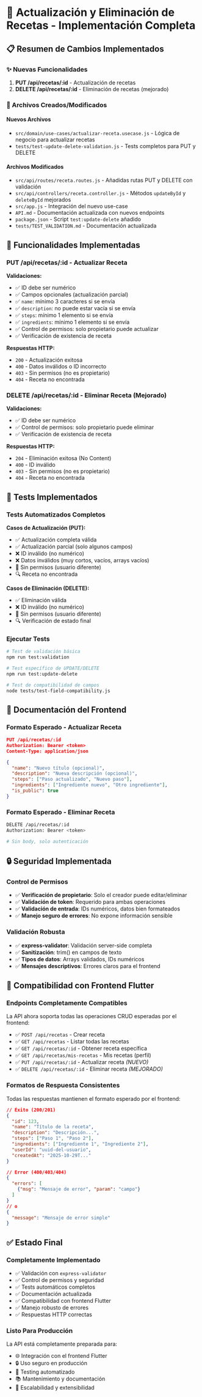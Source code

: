 # 🔄 Actualización y Eliminación de Recetas - Implementación Completa

## 📋 Resumen de Cambios Implementados

### ✨ Nuevas Funcionalidades

1. **PUT /api/recetas/:id** - Actualización de recetas
2. **DELETE /api/recetas/:id** - Eliminación de recetas (mejorado)

### 🔧 Archivos Creados/Modificados

#### Nuevos Archivos

- `src/domain/use-cases/actualizar-receta.usecase.js` - Lógica de negocio para actualizar recetas
- `tests/test-update-delete-validation.js` - Tests completos para PUT y DELETE

#### Archivos Modificados

- `src/api/routes/receta.routes.js` - Añadidas rutas PUT y DELETE con validación
- `src/api/controllers/receta.controller.js` - Métodos `updateById` y `deleteById` mejorados
- `src/app.js` - Integración del nuevo use-case
- `API.md` - Documentación actualizada con nuevos endpoints
- `package.json` - Script `test:update-delete` añadido
- `tests/TEST_VALIDATION.md` - Documentación actualizada

## 🎯 Funcionalidades Implementadas

### PUT /api/recetas/:id - Actualizar Receta

**Validaciones:**

- ✅ ID debe ser numérico
- ✅ Campos opcionales (actualización parcial)
- ✅ `name`: mínimo 3 caracteres si se envía
- ✅ `description`: no puede estar vacía si se envía
- ✅ `steps`: mínimo 1 elemento si se envía
- ✅ `ingredients`: mínimo 1 elemento si se envía
- ✅ Control de permisos: solo propietario puede actualizar
- ✅ Verificación de existencia de receta

**Respuestas HTTP:**

- `200` - Actualización exitosa
- `400` - Datos inválidos o ID incorrecto
- `403` - Sin permisos (no es propietario)
- `404` - Receta no encontrada

### DELETE /api/recetas/:id - Eliminar Receta (Mejorado)

**Validaciones:**

- ✅ ID debe ser numérico
- ✅ Control de permisos: solo propietario puede eliminar
- ✅ Verificación de existencia de receta

**Respuestas HTTP:**

- `204` - Eliminación exitosa (No Content)
- `400` - ID inválido
- `403` - Sin permisos (no es propietario)
- `404` - Receta no encontrada

## 🧪 Tests Implementados

### Tests Automatizados Completos

**Casos de Actualización (PUT):**

- ✅ Actualización completa válida
- ✅ Actualización parcial (solo algunos campos)
- ❌ ID inválido (no numérico)
- ❌ Datos inválidos (muy cortos, vacíos, arrays vacíos)
- 🚫 Sin permisos (usuario diferente)
- 🔍 Receta no encontrada

**Casos de Eliminación (DELETE):**

- ✅ Eliminación válida
- ❌ ID inválido (no numérico)
- 🚫 Sin permisos (usuario diferente)
- 🔍 Verificación de estado final

### Ejecutar Tests

```bash
# Test de validación básica
npm run test:validation

# Test específico de UPDATE/DELETE
npm run test:update-delete

# Test de compatibilidad de campos
node tests/test-field-compatibility.js
```

## 📖 Documentación del Frontend

### Formato Esperado - Actualizar Receta

```json
PUT /api/recetas/:id
Authorization: Bearer <token>
Content-Type: application/json

{
  "name": "Nuevo título (opcional)",
  "description": "Nueva descripción (opcional)",
  "steps": ["Paso actualizado", "Nuevo paso"],
  "ingredients": ["Ingrediente nuevo", "Otro ingrediente"],
  "is_public": true
}
```

### Formato Esperado - Eliminar Receta

```bash
DELETE /api/recetas/:id
Authorization: Bearer <token>

# Sin body, solo autenticación
```

## 🔒 Seguridad Implementada

### Control de Permisos

- ✅ **Verificación de propietario**: Solo el creador puede editar/eliminar
- ✅ **Validación de token**: Requerido para ambas operaciones
- ✅ **Validación de entrada**: IDs numéricos, datos bien formateados
- ✅ **Manejo seguro de errores**: No expone información sensible

### Validación Robusta

- ✅ **express-validator**: Validación server-side completa
- ✅ **Sanitización**: trim() en campos de texto
- ✅ **Tipos de datos**: Arrays validados, IDs numéricos
- ✅ **Mensajes descriptivos**: Errores claros para el frontend

## 🚀 Compatibilidad con Frontend Flutter

### Endpoints Completamente Compatibles

La API ahora soporta todas las operaciones CRUD esperadas por el frontend:

- ✅ `POST /api/recetas` - Crear receta
- ✅ `GET /api/recetas` - Listar todas las recetas
- ✅ `GET /api/recetas/:id` - Obtener receta específica
- ✅ `GET /api/recetas/mis-recetas` - Mis recetas (perfil)
- ✅ `PUT /api/recetas/:id` - Actualizar receta _(NUEVO)_
- ✅ `DELETE /api/recetas/:id` - Eliminar receta _(MEJORADO)_

### Formatos de Respuesta Consistentes

Todas las respuestas mantienen el formato esperado por el frontend:

```json
// Éxito (200/201)
{
  "id": 123,
  "name": "Título de la receta",
  "description": "Descripción...",
  "steps": ["Paso 1", "Paso 2"],
  "ingredients": ["Ingrediente 1", "Ingrediente 2"],
  "userId": "uuid-del-usuario",
  "createdAt": "2025-10-29T..."
}

// Error (400/403/404)
{
  "errors": [
    {"msg": "Mensaje de error", "param": "campo"}
  ]
}
// o
{
  "message": "Mensaje de error simple"
}
```

## ✅ Estado Final

### Completamente Implementado

- ✅ Validación con `express-validator`
- ✅ Control de permisos y seguridad
- ✅ Tests automáticos completos
- ✅ Documentación actualizada
- ✅ Compatibilidad con frontend Flutter
- ✅ Manejo robusto de errores
- ✅ Respuestas HTTP correctas

### Listo Para Producción

La API está completamente preparada para:

- 🌐 Integración con el frontend Flutter
- 🔒 Uso seguro en producción
- 🧪 Testing automatizado
- 📚 Mantenimiento y documentación
- 🚀 Escalabilidad y extensibilidad
